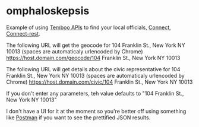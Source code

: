 omphaloskepsis
==============

Example of using [Temboo APIs](https://temboo.com/library/Library/Labs/GoodCitizen/Civic/]) to find your local officials, [Connect](http://www.senchalabs.org/connect/), [Connect-rest](https://github.com/imrefazekas/connect-rest).

The following URL will get  the geocode for 104 Franklin St., New York NY 10013 (spaces are automaticaly urlencoded by Chrome)
  https://host.domain.com/geocode/104 Franklin St., New York NY 10013
        
The following URL will get  details about the civic representative for 104 Franklin St., New York NY 10013 (spaces are automaticaly urlencoded by Chrome)
  https://host.domain.com/civic/104 Franklin St., New York NY 10013
        
If you don't enter any parameters, teh value defaults to "104 Franklin St., New York NY 10013"

I don't have a UI for it at the moment so you're better off using something like [Postman](http://www.getpostman.com/) if you want to see the prettified JSON results.
